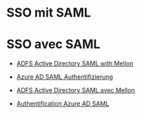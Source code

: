 <!-- TRANSLATED by md-translate -->
# SSO mit SAML

# SSO avec SAML

* [ADFS Active Directory SAML with Mellon](adfs-saml.md)
* [Azure AD SAML Authentifizierung](azure-ad-saml.md)

* [ADFS Active Directory SAML avec Mellon](adfs-saml.md)
* [Authentification Azure AD SAML](azure-ad-saml.md)
